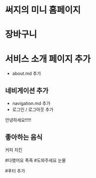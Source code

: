 # 써지의 미니 홈페이지

# 장바구니

# 서비스 소개 페이지 추가

- about.md 추가

## 네비게이션 추가

- navigation.md 추가
- 로그인 / 로그아웃 추가

안녕하세요!!!!!

## 좋아하는 음식

커피
치킨

#다했어요 폭죽 #도와주세요 눈물

#푸터 추가
